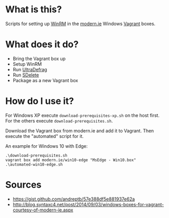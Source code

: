 # What is this?

Scripts for setting up [WinRM](https://msdn.microsoft.com/en-us/library/windows/desktop/aa384426%28v=vs.85%29.aspx) in the [modern.ie](https://modern.ie/) Windows [Vagrant](https://www.vagrantup.com/) boxes.

# What does it do?

* Bring the Vagrant box up
* Setup WinRM
* Run [UltraDefrag](http://ultradefrag.sourceforge.net)
* Run [SDelete](https://technet.microsoft.com/en-us/sysinternals/sdelete.aspx)
* Package as a new Vagrant box

# How do I use it?

For Windows XP execute `download-prerequisites-xp.sh` on the host first.
For the others execute `download-prerequisites.sh`.

Download the Vagrant box from modern.ie and add it to Vagrant. Then execute the "automated" script for it.

An example for Windows 10 with Edge:

    .\download-prerequisites.sh
    vagrant box add modern.ie/win10-edge "MsEdge - Win10.box"
    .\automated-win10-edge.sh

# Sources

* https://gist.github.com/andreptb/57e388df5e881937e62a
* http://blog.syntaxc4.net/post/2014/09/03/windows-boxes-for-vagrant-courtesy-of-modern-ie.aspx
